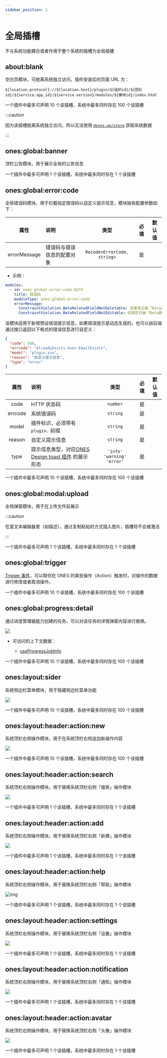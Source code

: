 ```yaml
---
sidebar_position: 1
---
```


# 全局插槽

不与系统功能耦合或者作用于整个系统的插槽为全局插槽

## about:blank

空白页模块，可脱离系统独立访问，插件安装后的页面 URL 为：

```
${location.protocol}://${location.host}/plugin/${组织id}/${团队id}/${service.app_id}/${service.version}/modules/${模块id}/index.html
```

一个插件中最多可声明 10 个该插槽，系统中最多同时存在 100 个该插槽

:::caution

因为该插槽脱离系统独立访问，所以无法使用 [`@ones-op/store`](../packages/store.mdx) 获取系统数据

:::

## ones:global:banner

顶栏公告模块，用于展示全局的公告信息

一个插件中最多可声明 1 个该插槽，系统中最多同时存在 1 个该插槽

## ones:global:error:code

全局错误码模块，用于拦截指定错误码以自定义提示信息，模块独有配置参数如下：

|     属性     | 说明                       |            类型             | 必填 | 默认值 |
| :----------: | :------------------------- | :-------------------------: | :--: | :----: |
| errorMessage | 错误码与错误信息的配置对象 | `Recode<ErrorCode, string>` |  是  |        |

- 示例：

```yaml
modules:
  - id: ones-global-error-code-Q2fV
    title: 错误码
    moduleType: ones:global:error:code
    errorMessage:
      ConstraintViolation.BetaRelatedFieldNotDeletable: 该属性已被「Beta数据相关逻辑」调用，不可被删除
      ConstraintViolation.BetaRelatedFieldNotEditable: 该属性已被「Beta数据相关逻辑」调用，不可被编辑
```

该模块适用于新增预设错误提示信息，如果错误提示是动态生成的，也可以由后端通过接口返回以下格式的错误信息进行自定义：

```json
{
  "code": 500,
  "errcode": "AlreadyExists.User.EmailExists",
  "model": "plugin.sso",
  "reason": "自定义提示信息",
  "type": "error"
}
```

|  属性   | 说明                                                                                                                                                            |              类型              | 必填 | 默认值 |
| :-----: | :-------------------------------------------------------------------------------------------------------------------------------------------------------------- | :----------------------------: | :--: | :----: |
|  code   | HTTP 状态码                                                                                                                                                     |            `number`            |  是  |        |
| errcode | 系统错误码                                                                                                                                                      |            `string`            |  是  |        |
|  model  | 插件标识，必须带有 `plugin.` 前缀                                                                                                                               |            `string`            |  是  |        |
| reason  | 自定义提示信息                                                                                                                                                  |            `string`            |  是  |        |
|  type   | 提示信息类型，对应[ONES Design toast 组件](https://bangwork.github.io/ones-design/?path=/docs/core-toast--toast%E5%85%A8%E5%B1%80%E6%8F%90%E7%A4%BA) 的展示形态 | `'info'` `'warning'` `'error'` |  是  |        |

一个插件中最多可声明 10 个该插槽，系统中最多同时存在 100 个该插槽

## ones:global:modal:upload

全局弹窗模块，用于在上传文件前展示

:::caution

在富文本编辑器里（如描述），通过复制粘贴的方式插入图片，插槽将不会被激活

:::

一个插件中最多可声明 1 个该插槽，系统中最多同时存在 1 个该插槽

## ones:global:trigger

[Trigger 事件](../../abilities/frontend/trigger/index.md)，可以帮你在 ONES 的某些操作（Action）触发时，对操作的数据进行修改或者取消操作。

一个插件中最多可声明 10 个该插槽，系统中最多同时存在 100 个该插槽

## ones:global:progress:detail

通过进度管理器能力创建的任务，可以对该任务的详情弹窗内容进行替换。

![](images/ones-global-progress-detail.png)

- 可访问的上下文数据：

  - [useProgressJobInfo](../packages/store.mdx#useProgressJobInfo)

一个插件中最多可声明 10 个该插槽，系统中最多同时存在 100 个该插槽

## ones:layout:sider

系统侧边栏菜单模块，用于隐藏侧边栏菜单功能

![](images/ones-layout-sider.png)

一个插件中最多可声明 10 个该插槽，系统中最多同时存在 100 个该插槽

## ones:layout:header:action:new

系统顶栏右侧操作模块，用于在系统顶栏右侧追加新操作内容

![](images/ones-layout-header-action-new.png)

一个插件中最多可声明 10 个该插槽，系统中最多同时存在 100 个该插槽

## ones:layout:header:action:search

系统顶栏右侧操作模块，用于替换系统顶栏右侧「搜索」操作模块

![](images/ones-layout-header-action-search.png)

一个插件中最多可声明 1 个该插槽，系统中最多同时存在 1 个该插槽

## ones:layout:header:action:add

系统顶栏右侧操作模块，用于替换系统顶栏右侧「新建」操作模块

![](images/ones-layout-header-action-add.png)

一个插件中最多可声明 1 个该插槽，系统中最多同时存在 1 个该插槽

## ones:layout:header:action:help

系统顶栏右侧操作模块，用于替换系统顶栏右侧「帮助」操作模块

![img](images/ones-layout-header-action-help.png)

一个插件中最多可声明 1 个该插槽，系统中最多同时存在 1 个该插槽

## ones:layout:header:action:settings

系统顶栏右侧操作模块，用于替换系统顶栏右侧「设置」操作模块

![](images/ones-layout-header-action-settings.png)

一个插件中最多可声明 1 个该插槽，系统中最多同时存在 1 个该插槽

## ones:layout:header:action:notification

系统顶栏右侧操作模块，用于替换系统顶栏右侧「通知」操作模块

![](images/ones-layout-header-action-notification.png)

一个插件中最多可声明 1 个该插槽，系统中最多同时存在 1 个该插槽

## ones:layout:header:action:avatar

系统顶栏右侧操作模块，用于替换系统顶栏右侧「头像」操作模块

![](images/ones-layout-header-action-avatar.png)

一个插件中最多可声明 1 个该插槽，系统中最多同时存在 1 个该插槽
